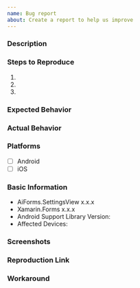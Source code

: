 ```yaml
---
name: Bug report
about: Create a report to help us improve
---
```


### Description

### Steps to Reproduce

1. 
2. 
3. 

### Expected Behavior

### Actual Behavior

### Platforms

- [ ] Android
- [ ] iOS

### Basic Information

- AiForms.SettingsView x.x.x
- Xamarin.Forms x.x.x
- Android Support Library Version: <!-- if applicable -->
- Affected Devices:

### Screenshots

<!-- If the issue is a visual issue, please include screenshots showing the problem if possible -->

### Reproduction Link

<!-- Please upload or provide a link to a reproduction case -->

### Workaround

<!-- Did you find any workaround for this issue? This can unblock other people while waiting for this issue to be resolved -->
